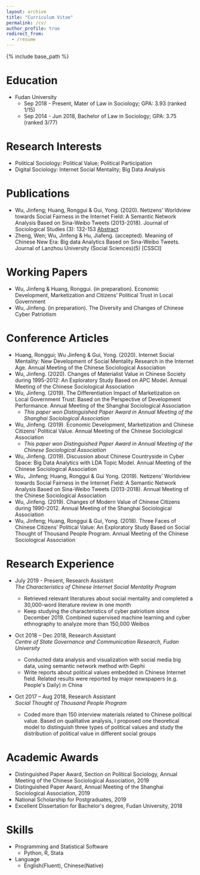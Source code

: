```yaml
---
layout: archive
title: "Curriculum Vitae"
permalink: /cv/
author_profile: true
redirect_from:
  - /resume
---
```


{% include base_path %}


Education
======
* Fudan University 
  * Sep 2018 - Present,  Mater of Law in Sociology; GPA: 3.93 (ranked 1/15)
  * Sep 2014 - Jun 2018, Bachelor of Law in Sociology; GPA: 3.75 (ranked 3/77)  
  
Research Interests
======
* Political Sociology: Political Value; Political Participation
* Digital Sociology: Internet Social Mentality; Big Data Analysis  
  
Publications
======
* Wu, Jinfeng; Huang, Ronggui & Gui, Yong. (2020). Netizens’ Worldview towards Social Fairness in the Internet Field:  A Semantic Network Analysis Based on Sina-Weibo Tweets (2013-2018). Journal of Sociological Studies (3): 132-153 [Abstract](https://www.jikan.com.cn/iedolDetail/2079113)
* Zheng, Wen; Wu, Jinfeng & Hu, Jiafeng. (accepted). Meaning of Chinese New Era: Big data Analytics Based on Sina-Weibo Tweets. Journal of Lanzhou University (Social Sciences)(5) \[CSSCI]

Working Papers
======
* Wu, Jinfeng & Huang, Ronggui. (in preparation). Economic Development, Marketization and Citizens’ Political Trust in Local Government
* Wu, Jinfeng. (in preparation). The Diversity and Changes of Chinese Cyber Patriotism

Conference Articles
======
* Huang, Ronggui; Wu Jinfeng & Gui, Yong. (2020). Internet Social Mentality: New Development of Social Mentality Research in the Internet Age. Annual Meeting of the Chinese Sociological Association
* Wu, Jinfeng. (2020). Changes of Materialist Value in Chinese Society during 1995-2012: An Exploratory Study Based on APC Model. Annual Meeting of the Chinese Sociological Association
* Wu, Jinfeng. (2019). The Differentiation Impact of Marketization on Local Government Trust: Based on the Perspective of Development Performance. Annual Meeting of the Shanghai Sociological Association
  * *This paper won Distinguished Paper Award in Annual Meeting of the Shanghai Sociological Association*
* Wu, Jinfeng. (2019). Economic Development, Marketization and Chinese Citizens’ Political Value. Annual Meeting of the Chinese Sociological Association
  * *This paper won Distinguished Paper Award in Annual Meeting of the Chinese Sociological Association*
* Wu, Jinfeng. (2019). Discussion about Chinese Countryside in Cyber Space: Big Data Analytics with LDA Topic Model. Annual Meeting of the Chinese Sociological Association
* Wu，Jinfeng; Huang, Ronggui & Gui Yong. (2019). Netizens’ Worldview towards Social Fairness in the Internet Field:  A Semantic Network Analysis Based on Sina-Weibo Tweets (2013-2018). Annual Meeting of the Chinese Sociological Association
* Wu, Jinfeng. (2019). Changes of Modern Value of Chinese Citizens during 1990-2012. Annual Meeting of the Shanghai Sociological Association
* Wu, Jinfeng; Huang, Ronggui & Gui, Yong. (2018). Three Faces of Chinese Citizens’ Political Value: An Exploratory Study Based on Social Thought of Thousand People Program. Annual Meeting of the Chinese Sociological Association  

Research Experience
======
* July 2019 - Present, Research Assistant  
  *The Characteristics of Chinese Internet Social Mentality Program*
  * Retrieved relevant literatures about social mentality and completed a 30,000-word literature review in one month
  * Keep studying the characteristics of cyber patriotism since December 2019. Combined supervised machine learning and cyber ethnography to analyze more than 150,000 Weibos  
  
* Oct 2018 – Dec 2018, Research Assistant  
  *Centre of State Governance and Communication Research, Fudan University*
  * Conducted data analysis and visualization with social media big data, using semantic network method with Gephi
  * Write reports about political values embedded in Chinese Internet field. Related results were reported by major newspapers (e.g. People's Daily) in China  
  
* Oct 2017 – Aug 2018, Research Assistant  
  *Social Thought of Thousand People Program*
  * Coded more than 150 interview materials related to Chinese political value. Based on qualitative analysis, I proposed one theoretical model to distinguish three types of political values and study the distribution of political value in different social groups
  
Academic Awards
======
* Distinguished Paper Award, Section on Political Sociology, Annual Meeting of the Chinese Sociological Association, 2019
* Distinguished Paper Award, Annual Meeting of the Shanghai Sociological Association, 2019
* National Scholarship for Postgraduates, 2019  
* Excellent Dissertation for Bachelor's degree, Fudan University, 2018
   
Skills
======
* Programming and Statistical Software
  * Python, R, Stata
* Language
  * English(Fluent), Chinese(Native)
  
